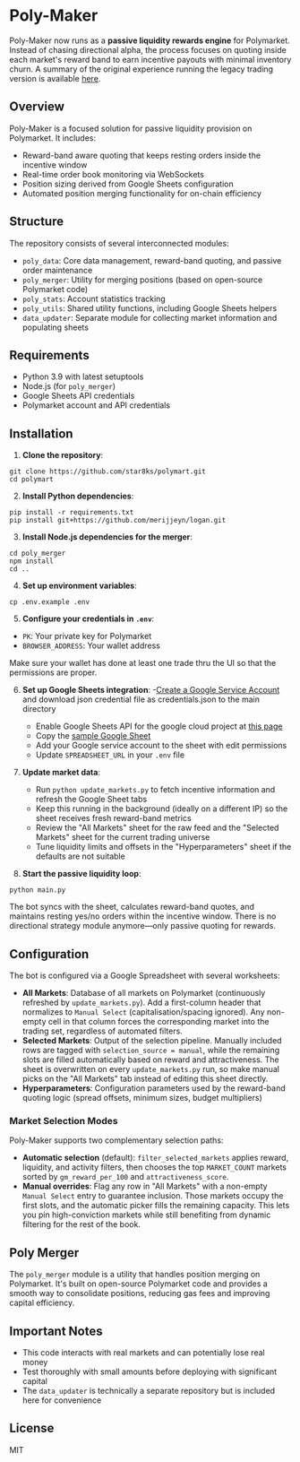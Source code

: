 # Poly-Maker

Poly-Maker now runs as a **passive liquidity rewards engine** for Polymarket. Instead of chasing directional alpha, the process focuses on quoting inside each market's reward band to earn incentive payouts with minimal inventory churn. A summary of the original experience running the legacy trading version is available [here](https://x.com/defiance_cr/status/1906774862254800934).

## Overview

Poly-Maker is a focused solution for passive liquidity provision on Polymarket. It includes:

- Reward-band aware quoting that keeps resting orders inside the incentive window
- Real-time order book monitoring via WebSockets
- Position sizing derived from Google Sheets configuration
- Automated position merging functionality for on-chain efficiency

## Structure

The repository consists of several interconnected modules:

- `poly_data`: Core data management, reward-band quoting, and passive order maintenance
- `poly_merger`: Utility for merging positions (based on open-source Polymarket code)
- `poly_stats`: Account statistics tracking
- `poly_utils`: Shared utility functions, including Google Sheets helpers
- `data_updater`: Separate module for collecting market information and populating sheets

## Requirements

- Python 3.9 with latest setuptools
- Node.js (for `poly_merger`)
- Google Sheets API credentials
- Polymarket account and API credentials

## Installation

1. **Clone the repository**:
```
git clone https://github.com/star8ks/polymart.git
cd polymart
```

2. **Install Python dependencies**:
```
pip install -r requirements.txt
pip install git+https://github.com/merijjeyn/logan.git
```

3. **Install Node.js dependencies for the merger**:
```
cd poly_merger
npm install
cd ..
```

4. **Set up environment variables**:
```
cp .env.example .env
```

5. **Configure your credentials in `.env`**:
- `PK`: Your private key for Polymarket
- `BROWSER_ADDRESS`: Your wallet address

Make sure your wallet has done at least one trade thru the UI so that the permissions are proper.

6. **Set up Google Sheets integration**:
   -[Create a Google Service Account](https://docs.cloud.google.com/iam/docs/service-accounts-create) and download json credential file as credentials.json to the main directory
   - Enable Google Sheets API for the google cloud project at [this page](https://console.cloud.google.com/apis/library/sheets.googleapis.com)
   - Copy the [sample Google Sheet](https://docs.google.com/spreadsheets/d/1yST71iAMQswCYTFfqKDDgPbDZLC7JWV7rwKIVu1OGnw/edit?usp=sharing)
   - Add your Google service account to the sheet with edit permissions
   - Update `SPREADSHEET_URL` in your `.env` file

7. **Update market data**:
   - Run `python update_markets.py` to fetch incentive information and refresh the Google Sheet tabs
   - Keep this running in the background (ideally on a different IP) so the sheet receives fresh reward-band metrics
   - Review the "All Markets" sheet for the raw feed and the "Selected Markets" sheet for the current trading universe
   - Tune liquidity limits and offsets in the "Hyperparameters" sheet if the defaults are not suitable

8. **Start the passive liquidity loop**:
```
python main.py
```
   The bot syncs with the sheet, calculates reward-band quotes, and maintains resting yes/no orders within the incentive window. There is no directional strategy module anymore—only passive quoting for rewards.

## Configuration

The bot is configured via a Google Spreadsheet with several worksheets:

- **All Markets**: Database of all markets on Polymarket (continuously refreshed by `update_markets.py`). Add a first-column header that normalizes to `Manual Select` (capitalisation/spacing ignored). Any non-empty cell in that column forces the corresponding market into the trading set, regardless of automated filters.
- **Selected Markets**: Output of the selection pipeline. Manually included rows are tagged with `selection_source = manual`, while the remaining slots are filled automatically based on reward and attractiveness. The sheet is overwritten on every `update_markets.py` run, so make manual picks on the "All Markets" tab instead of editing this sheet directly.
- **Hyperparameters**: Configuration parameters used by the reward-band quoting logic (spread offsets, minimum sizes, budget multipliers)

### Market Selection Modes

Poly-Maker supports two complementary selection paths:

- **Automatic selection** (default): `filter_selected_markets` applies reward, liquidity, and activity filters, then chooses the top `MARKET_COUNT` markets sorted by `gm_reward_per_100` and `attractiveness_score`.
- **Manual overrides**: Flag any row in "All Markets" with a non-empty `Manual Select` entry to guarantee inclusion. Those markets occupy the first slots, and the automatic picker fills the remaining capacity. This lets you pin high-conviction markets while still benefiting from dynamic filtering for the rest of the book.


## Poly Merger

The `poly_merger` module is a utility that handles position merging on Polymarket. It's built on open-source Polymarket code and provides a smooth way to consolidate positions, reducing gas fees and improving capital efficiency.

## Important Notes

- This code interacts with real markets and can potentially lose real money
- Test thoroughly with small amounts before deploying with significant capital
- The `data_updater` is technically a separate repository but is included here for convenience

## License

MIT
